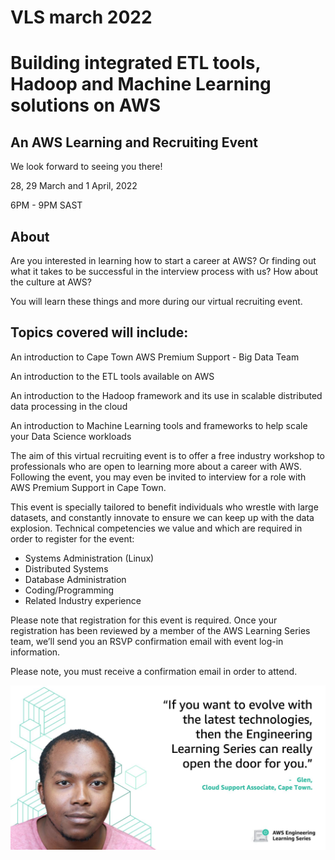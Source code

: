 # VLS march 2022

# Building integrated ETL tools, Hadoop and Machine Learning solutions on AWS

## An AWS Learning and Recruiting Event

We look forward to seeing you there!

28, 29 March and 1 April, 2022

6PM - 9PM SAST

## About

Are you interested in learning how to start a career at AWS? Or finding out what it takes to be successful in the interview process with us? How about the culture at AWS?

You will learn these things and more during our virtual recruiting event.

## Topics covered will include:

An introduction to Cape Town AWS Premium Support - Big Data Team

An introduction to the ETL tools available on AWS

An introduction to the Hadoop framework and its use in scalable distributed data processing in the cloud

An introduction to Machine Learning tools and frameworks to help scale your Data Science workloads

The aim of this virtual recruiting event is to offer a free industry workshop to professionals who are open to learning more about a career with AWS. Following the event, you may even be invited to interview for a role with AWS Premium Support in Cape Town.

This event is specially tailored to benefit individuals who wrestle with large datasets, and constantly innovate to ensure we can keep up with the data explosion. Technical competencies we value and which are required in order to register for the event:

- Systems Administration (Linux)
- Distributed Systems
- Database Administration
- Coding/Programming
- Related Industry experience

Please note that registration for this event is required. Once your registration has been reviewed by a member of the AWS Learning Series team, we’ll send you an RSVP confirmation email with event log-in information.

Please note, you must receive a confirmation email in order to attend.

![home](home.jpeg)
